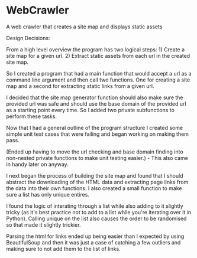 # WebCrawler
A web crawler that creates a site map and displays static assets


Design Decisions:

From a high level overview the program has two logical steps:
	1) Create a site map for a given url.
	2) Extract static assets from each url in the created site map.

So I created a program that had a main function that would accept a url as a command line argument and then call two functions. One for creating a site map and a second for extracting static links from a given url.

I decided that the site map generator function should also make sure the provided url was safe and should use the base domain of the provided url as a starting point every time. So I added two private subfunctions to perform these tasks.


Now that I had a general outline of the program structure I created some simple unit test cases that were failing and began working on making them pass.

(Ended up having to move the url checking and base domain finding into non-nested private functions to make unit testing easier.) - This also came in handy later on anyway.

I next began the process of building the site map and found that I should abstract the downloading of the HTML data and extracting page links from the data into their own functions. I also created a small function to make sure a list has only unique entires.

I found the logic of interating through a list while also adding to it slightly tricky (as it's best practice not to add to a list while you're iterating over it in Python). Calling unique on the list also causes the order to be randomised so that made it slightly trickier.

Parsing the html for links ended up being easier than I expected by using BeautifulSoup and then it was just a case of catching a few outliers and making sure to not add them to the list of links.

